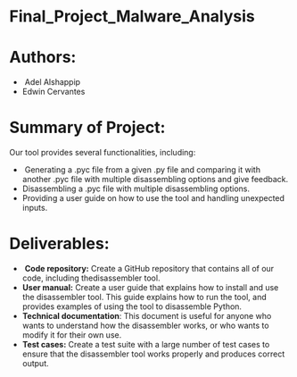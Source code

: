 # Final_Project_Malware_Analysis

# Authors: 
- &nbsp;Adel Alshappip
- Edwin Cervantes

# Summary of Project:
Our tool provides several functionalities, including:
- &nbsp;Generating a .pyc file from a given .py file and comparing it with another .pyc file with multiple disassembling options and give feedback.
- Disassembling a .pyc file with multiple disassembling options.
- Providing a user guide on how to use the tool and handling unexpected inputs.


# Deliverables:
- &nbsp;**Code repository:** Create a GitHub repository that contains all of our code, including thedisassembler tool.
- **User manual:** Create a user guide that explains how to install and use the disassembler tool.
This guide explains how to run the tool, and provides examples of using the tool to disassemble Python.
- **Technical documentation**: This document is useful for anyone who wants to understand how
the disassembler works, or who wants to modify it for their own use.
- **Test cases:** Create a test suite with a large number of test cases to ensure that the disassembler
tool works properly and produces correct output.



